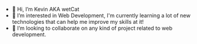- 👋 Hi, I’m Kevin AKA wetCat
- 👀 I’m interested in Web Development, I'm currently learning a lot of new technologies that can help me improve my skills at it!
- 💞️ I’m looking to collaborate on any kind of project related to web development.

<!---
gatofisgon/gatofisgon is a ✨ special ✨ repository because its `README.md` (this file) appears on your GitHub profile.
You can click the Preview link to take a look at your changes.
--->
